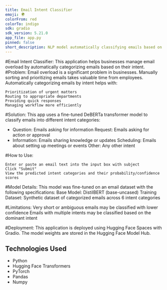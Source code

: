 ```yaml
---
title: Email Intent Classifier
emoji: 🌍
colorFrom: red
colorTo: indigo
sdk: gradio
sdk_version: 5.21.0
app_file: app.py
pinned: false
short_description: NLP model automatically classifying emails based on intent
---
```

#Email Intent Classifier: 
This application helps businesses manage email overload by automatically categorizing emails based on their intent. 
#Problem: 
Email overload is a significant problem in businesses. Manually sorting and prioritizing emails takes valuable time from employees. Automatically categorizing emails by intent helps with:

    Prioritization of urgent matters
    Routing to appropriate departments
    Providing quick responses
    Managing workflow more efficiently

#Solution: 
This app uses a fine-tuned DeBERTa transformer model to classify emails into different intent categories:
- Question: Emails asking for information Request: Emails asking for action or approval 
- Information: Emails sharing knowledge or updates Scheduling: Emails about setting up meetings or events Other: Any other intent

#How to Use:

    Enter or paste an email text into the input box with subject
    Click "Submit"
    View the predicted intent categories and their probability/confidence scores

#Model Details: 
This model was fine-tuned on an email dataset with the following specifications:
Base Model: DistilBERT (base-uncased) 
Training Dataset: Synthetic dataset of categorized emails across 6 intent categories

#Limitations: 
Very short or ambiguous emails may be classified with lower confidence Emails with multiple intents may be classified based on the dominant intent

#Deployment: 
This application is deployed using Hugging Face Spaces with Gradio. The model weights are stored in the Hugging Face Model Hub.

## Technologies Used
- Python
- Hugging Face Transformers
- PyTorch
- Pandas
- Numpy
